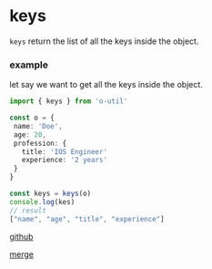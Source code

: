 # keys

`keys` return the list of all the keys inside the object.

### example

let say we want to get all the keys inside the object.

```ts
import { keys } from 'o-util'

const o = {
 name: 'Doe',
 age: 20,
 profession: {
   title: 'IOS Engineer'
   experience: '2 years'
 }
}

const keys = keys(o)
console.log(kes)
// result
["name", "age", "title", "experience"]
```

[github](https://github.com/virakkhun/o-utils/blob/main/packages/o-utils/src/o/keys.ts)

[merge](/doc/merge?content=merge)
